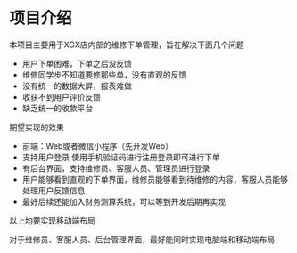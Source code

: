 # 项目介绍

本项目主要用于XGX店内部的维修下单管理，旨在解决下面几个问题

- 用户下单困难，下单之后没反馈
- 维修同学步不知道要修那些单，没有直观的反馈
- 没有统一的数据大屏，报表难做
- 收获不到用户评价反馈
- 缺乏统一的收款平台

期望实现的效果

- 前端：Web或者微信小程序（先开发Web）
- 支持用户登录 使用手机验证码进行注册登录即可进行下单
- 有后台界面，支持维修员、客服人员、管理员进行登录
- 用户能够看到直观的下单界面，维修员能够看到待维修的内容，客服人员能够处理用户反馈信息
- 最好后续还能加入财务测算系统，可以等到开发后期再实现

以上均要实现移动端布局

对于维修员、客服人员、后台管理界面，最好能同时实现电脑端和移动端布局

